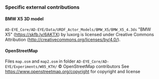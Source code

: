### Specific external contributions

#### BMW X5 3D model
`AD-EYE_Core/AD-EYE/Data/URDF_Actor_Models/BMW_X5/BMW_X5_4.3ds`
"BMW X5" (https://skfb.ly/6AKTX) by luxorg is licensed under Creative Commons Attribution (http://creativecommons.org/licenses/by/4.0/).

#### OpenStreetMap
Files `map.osm` and `map2.osm` in folder `AD-EYE_Core/AD-EYE/Experiments/W05_KTH/`
© OpenStreetMap contributors
See https://www.openstreetmap.org/copyright for copyright and license
